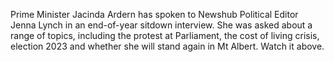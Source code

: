Prime Minister Jacinda Ardern has spoken to Newshub Political Editor Jenna Lynch in an end-of-year sitdown interview.
She was asked about a range of topics, including the protest at Parliament, the cost of living crisis, election 2023 and whether she will stand again in Mt Albert.
Watch it above.